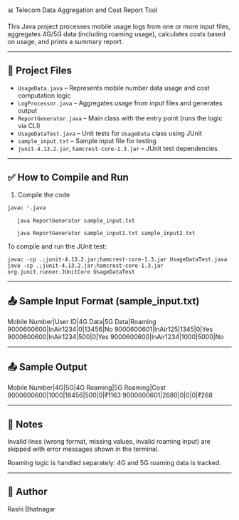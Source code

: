 📊 Telecom Data Aggregation and Cost Report Tool

This Java project processes mobile usage logs from one or more input files, aggregates 4G/5G data (including roaming usage), calculates costs based on usage, and prints a summary report.

---

## 📁 Project Files

- `UsageData.java` – Represents mobile number data usage and cost computation logic  
- `LogProcessor.java` – Aggregates usage from input files and generates output  
- `ReportGenerator.java` – Main class with the entry point (runs the logic via CLI)  
- `UsageDataTest.java` – Unit tests for `UsageData` class using JUnit  
- `sample_input.txt` – Sample input file for testing  
- `junit-4.13.2.jar`, `hamcrest-core-1.3.jar` – JUnit test dependencies  

---

## ✅ How to Compile and Run

1. Compile the code

```bash
javac *.java

```
```2. Run the program
   java ReportGenerator sample_input.txt
```
```   You can provide multiple files like this:
   java ReportGenerator sample_input1.txt sample_input2.txt
```
To compile and run the JUnit test:
```
javac -cp .;junit-4.13.2.jar;hamcrest-core-1.3.jar UsageDataTest.java
java -cp .;junit-4.13.2.jar;hamcrest-core-1.3.jar org.junit.runner.JUnitCore UsageDataTest
```
---

## 📤 Sample Input Format (sample_input.txt)

Mobile Number|User ID|4G Data|5G Data|Roaming
9000600600|InAir1234|0|13456|No
9000600601|InAir125|1345|0|Yes
9000600600|InAir1234|500|0|Yes
9000600600|InAir1234|1000|5000|No

---

## 📤 Sample Output

Mobile Number|4G|5G|4G Roaming|5G Roaming|Cost
9000600600|1000|18456|500|0|₹1163
9000600601|2680|0|0|0|₹268

---

## 📝 Notes
Invalid lines (wrong format, missing values, invalid roaming input) are skipped with error messages shown in the terminal.

Roaming logic is handled separately: 4G and 5G roaming data is tracked.

---

## 👤 Author
Rashi Bhatnagar
